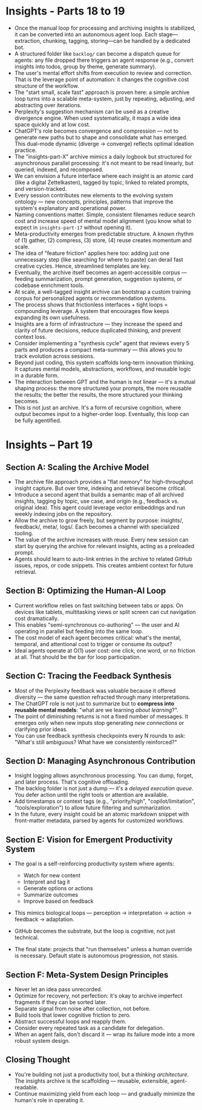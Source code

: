 # Insights - Parts 18 to 19

- Once the manual loop for processing and archiving insights is stabilized, it can be converted into an autonomous agent loop. Each stage—extraction, chunking, tagging, storing—can be handled by a dedicated bot.
- A structured folder like `backlog/` can become a dispatch queue for agents: any file dropped there triggers an agent response (e.g., convert insights into todos, group by theme, generate summary).
- The user's mental effort shifts from execution to review and correction. That is the leverage point of automation: it changes the cognitive cost structure of the workflow.
- The "start small, scale fast" approach is proven here: a simple archive loop turns into a scalable meta-system, just by repeating, adjusting, and abstracting over iterations.
- Perplexity's suggestion mechanism can be used as a creative divergence engine. When used systematically, it maps a wide idea space quickly and at low cost.
- ChatGPT's role becomes convergence and compression — not to generate new paths but to shape and consolidate what has emerged. This dual-mode dynamic (diverge → converge) reflects optimal ideation practice.
- The "insights-part-X" archive mimics a daily logbook but structured for asynchronous parallel processing: it's not meant to be read linearly, but queried, indexed, and recomposed.
- We can envision a future interface where each insight is an atomic card (like a digital Zettelkasten), tagged by topic, linked to related prompts, and version-tracked.
- Every session contributes new elements to the evolving system ontology — new concepts, principles, patterns that improve the system's explanatory and operational power.
- Naming conventions matter. Simple, consistent filenames reduce search cost and increase speed of mental model alignment (you know what to expect in `insights-part-17` without opening it).
- Meta-productivity emerges from predictable structure. A known rhythm of (1) gather, (2) compress, (3) store, (4) reuse creates momentum and scale.
- The idea of "feature friction" applies here too: adding just one unnecessary step (like searching for where to paste) can derail fast creative cycles. Hence, streamlined templates are key.
- Eventually, the archive itself becomes an agent-accessible corpus — feeding summarization, prompt generation, suggestion systems, or codebase enrichment tools.
- At scale, a well-tagged insight archive can bootstrap a custom training corpus for personalized agents or recommendation systems.
- The process shows that frictionless interfaces + tight loops = compounding leverage. A system that encourages flow keeps expanding its own usefulness.
- Insights are a form of infrastructure — they increase the speed and clarity of future decisions, reduce duplicated thinking, and prevent context loss.
- Consider implementing a "synthesis cycle" agent that reviews every 5 parts and produces a compact meta-summary — this allows you to track evolution across sessions.
- Beyond just coding, this system scaffolds long-term innovation thinking. It captures mental models, abstractions, workflows, and reusable logic in a durable form.
- The interaction between GPT and the human is not linear — it's a mutual shaping process: the more structured your prompts, the more reusable the results; the better the results, the more structured your thinking becomes.
- This is not just an archive. It's a form of recursive cognition, where output becomes input to a higher-order loop. Eventually, this loop can be fully agentified.

# Insights – Part 19

## Section A: Scaling the Archive Model

- The archive file approach provides a "flat memory" for high-throughput insight capture. But over time, indexing and retrieval become critical.
- Introduce a second agent that builds a semantic map of all archived insights, tagging by topic, use case, and origin (e.g., feedback vs. original idea). This agent could leverage vector embeddings and run weekly indexing jobs on the repository.
- Allow the archive to grow freely, but segment by purpose: insights/, feedback/, meta/, logs/. Each becomes a channel with specialized tooling.
- The value of the archive increases with reuse. Every new session can start by querying the archive for relevant insights, acting as a preloaded prompt.
- Agents should learn to auto-link entries in the archive to related GitHub issues, repos, or code snippets. This creates ambient context for future retrieval.

## Section B: Optimizing the Human-AI Loop

- Current workflow relies on fast switching between tabs or apps. On devices like tablets, multitasking views or split screen can cut navigation cost dramatically.
- This enables "semi-synchronous co-authoring" — the user and AI operating in parallel but feeding into the same loop.
- The cost model of each agent becomes critical: what's the mental, temporal, and attentional cost to trigger or consume its output?
- Ideal agents operate at O(1) user cost: one click, one word, or no friction at all. That should be the bar for loop participation.

## Section C: Tracing the Feedback Synthesis

- Most of the Perplexity feedback was valuable because it offered diversity — the same question refracted through many interpretations.
- The ChatGPT role is not just to summarize but to **compress into reusable mental models**: "what are we learning *about learning*?".
- The point of diminishing returns is not a fixed number of messages. It emerges only when new inputs stop generating *new connections* or clarifying prior ideas.
- You can use feedback synthesis checkpoints every N rounds to ask: "What's still ambiguous? What have we consistently reinforced?"

## Section D: Managing Asynchronous Contribution

- Insight logging allows asynchronous processing. You can dump, forget, and later process. That's cognitive offloading.
- The backlog folder is not just a dump — it's a *delayed execution queue*. You defer action until the right tools or attention are available.
- Add timestamps or context tags (e.g., "priority/high", "copilot/limitation", "tools/exploration") to allow future filtering and summarization.
- In the future, every insight could be an atomic markdown snippet with front-matter metadata, parsed by agents for customized workflows.

## Section E: Vision for Emergent Productivity System

- The goal is a self-reinforcing productivity system where agents:
  - Watch for new content
  - Interpret and tag it
  - Generate options or actions
  - Summarize outcomes
  - Improve based on feedback

- This mimics biological loops — perception → interpretation → action → feedback → adaptation.
- GitHub becomes the substrate, but the loop is cognitive, not just technical.
- The final state: projects that "run themselves" unless a human override is necessary. Default state is autonomous progression, not stasis.

## Section F: Meta-System Design Principles

- Never let an idea pass unrecorded.
- Optimize for recovery, not perfection: it's okay to archive imperfect fragments if they can be sorted later.
- Separate signal from noise after collection, not before.
- Build tools that lower cognitive friction to zero.
- Abstract successful loops and reapply them.
- Consider every repeated task as a candidate for delegation.
- When an agent fails, don't discard it — wrap its failure mode into a more robust system design.

## Closing Thought

- You're building not just a productivity tool, but a *thinking architecture*. The insights archive is the scaffolding — reusable, extensible, agent-readable.
- Continue maximizing yield from each loop — and gradually minimize the human's role in operating it.
